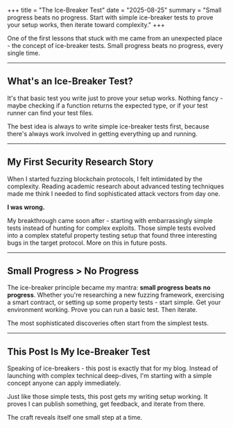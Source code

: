 +++
title = "The Ice-Breaker Test"
date = "2025-08-25"
summary = "Small progress beats no progress. Start with simple ice-breaker tests to prove your setup works, then iterate toward complexity."
+++

One of the first lessons that stuck with me came from an unexpected place - the concept of ice-breaker tests. Small progress beats no progress, every single time.

---

## What's an Ice-Breaker Test?

It's that basic test you write just to prove your setup works. Nothing fancy - maybe checking if a function returns the expected type, or if your test runner can find your test files.

The best idea is always to write simple ice-breaker tests first, because there's always work involved in getting everything up and running.

---

## My First Security Research Story

When I started fuzzing blockchain protocols, I felt intimidated by the complexity. Reading academic research about advanced testing techniques made me think I needed to find sophisticated attack vectors from day one.

**I was wrong.**

My breakthrough came soon after - starting with embarrassingly simple tests instead of hunting for complex exploits. Those simple tests evolved into a complex stateful property testing setup that found three interesting bugs in the target protocol. More on this in future posts.

---

## Small Progress > No Progress

The ice-breaker principle became my mantra: **small progress beats no progress**. Whether you're researching a new fuzzing framework, exercising a smart contract, or setting up some property tests - start simple. Get your environment working. Prove you can run a basic test. Then iterate.

The most sophisticated discoveries often start from the simplest tests.

---

## This Post Is My Ice-Breaker Test

Speaking of ice-breakers - this post is exactly that for my blog. Instead of launching with complex technical deep-dives, I'm starting with a simple concept anyone can apply immediately.

Just like those simple tests, this post gets my writing setup working. It proves I can publish something, get feedback, and iterate from there.

The craft reveals itself one small step at a time.
